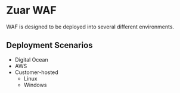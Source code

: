 # Zuar WAF

WAF is designed to be deployed into several different environments.

## Deployment Scenarios

* Digital Ocean
* AWS
* Customer-hosted
    * Linux
    * Windows
